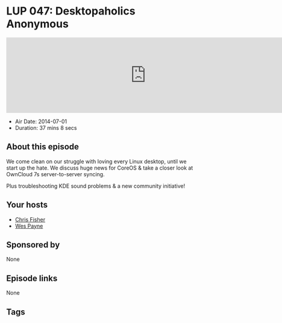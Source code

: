 # LUP 047: Desktopaholics Anonymous

<iframe src="https://player.fireside.fm/v2/RUkczH-V+iySLFeVQ?theme=dark" width="740" height="200" frameborder="0" scrolling="no"></iframe>

* Air Date: 2014-07-01
* Duration: 37 mins 8 secs

## About this episode

We come clean on our struggle with loving every Linux desktop, until we start up the hate. We discuss huge news for CoreOS & take a closer look at OwnCloud 7s server-to-server syncing.

Plus troubleshooting KDE sound problems & a new community initiative!

## Your hosts
* [Chris Fisher](https://linuxunplugged.com/hosts/chrislas)
* [Wes Payne](https://linuxunplugged.com/hosts/wes)

## Sponsored by

None



## Episode links

None



## Tags

